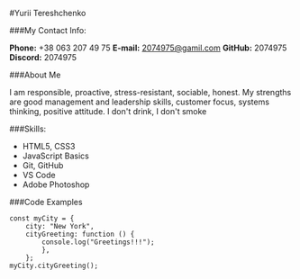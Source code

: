 #Yurii Tereshchenko

###My Contact Info:

**Phone:** +38 063 207 49 75
**E-mail:** 2074975@gamil.com
**GitHub:** 2074975
**Discord:** 2074975

###About Me

I am responsible, proactive, stress-resistant, sociable, honest. My strengths are good management and leadership skills, customer focus, systems thinking, positive attitude. I don't drink, I don't smoke

###Skills:

- HTML5, CSS3
- JavaScript Basics
- Git, GitHub
- VS Code
- Adobe Photoshop

###Code Examples

```
const myCity = {
    city: "New York",
    cityGreeting: function () {
        console.log("Greetings!!!");
        },
    };
myCity.cityGreeting();
```

